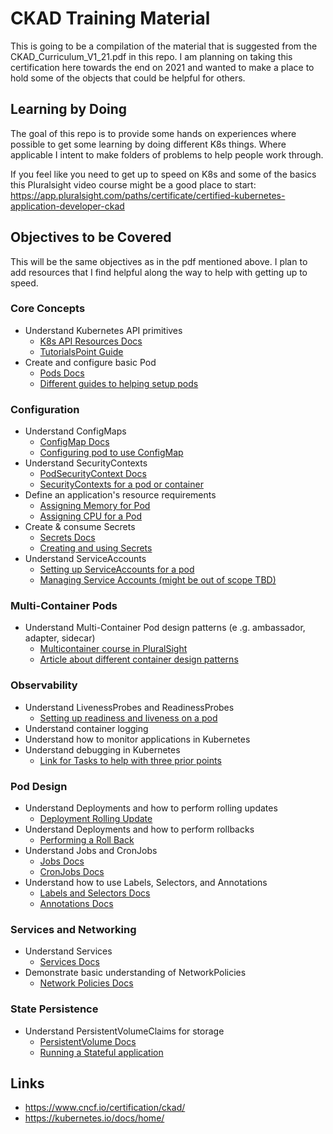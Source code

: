 # CKAD Training Material

This is going to be a compilation of the material that is suggested from the CKAD_Curriculum_V1_21.pdf in this repo. I am planning on taking this certification here towards the end on 2021 and wanted to make a place to hold some of the objects that could be helpful for others. 

## Learning by Doing

The goal of this repo is to provide some hands on experiences where possible to get some learning by doing different K8s things. Where applicable I intent to make folders of problems to help people work through. 

If you feel like you need to get up to speed on K8s and some of the basics this Pluralsight video course might be a good place to start: https://app.pluralsight.com/paths/certificate/certified-kubernetes-application-developer-ckad

## Objectives to be Covered

This will be the same objectives as in the pdf mentioned above. I plan to add resources that I find helpful along the way to help with getting up to speed. 

### Core Concepts

- Understand Kubernetes API primitives
    - [K8s API Resources Docs](https://kubernetes.io/docs/reference/kubernetes-api/)
    - [TutorialsPoint Guide](https://www.tutorialspoint.com/kubernetes/)
- Create and configure basic Pod
    - [Pods Docs](https://kubernetes.io/docs/concepts/workloads/pods/)
    - [Different guides to helping setup pods](https://kubernetes.io/docs/tasks/configure-pod-container/)

### Configuration

- Understand ConfigMaps
    - [ConfigMap Docs](https://kubernetes.io/docs/concepts/configuration/configmap/)
    - [Configuring pod to use ConfigMap](https://kubernetes.io/docs/tasks/configure-pod-container/configure-pod-configmap/)
- Understand SecurityContexts
    - [PodSecurityContext Docs](https://kubernetes.io/docs/reference/generated/kubernetes-api/v1.22/#podsecuritycontext-v1-core)
    - [SecurityContexts for a pod or container](https://kubernetes.io/docs/tasks/configure-pod-container/security-context/)
- Define an application's resource requirements
    - [Assigning Memory for Pod](https://kubernetes.io/docs/tasks/configure-pod-container/assign-memory-resource/)
    - [Assigning CPU for a Pod](https://kubernetes.io/docs/tasks/configure-pod-container/assign-cpu-resource/)
- Create & consume Secrets
    - [Secrets Docs](https://kubernetes.io/docs/concepts/configuration/secret/)
    - [Creating and using Secrets](https://kubernetes.io/docs/tasks/inject-data-application/distribute-credentials-secure/)
- Understand ServiceAccounts
    - [Setting up ServiceAccounts for a pod](https://kubernetes.io/docs/tasks/configure-pod-container/configure-service-account/)
    - [Managing Service Accounts (might be out of scope TBD)](https://kubernetes.io/docs/reference/access-authn-authz/service-accounts-admin/)

### Multi-Container Pods

- Understand Multi-Container Pod design patterns (e .g. ambassador, adapter, sidecar)
    - [Multicontainer course in PluralSight](https://app.pluralsight.com/library/courses/kubernetes-developers-integrating-volumes-using-multi-container-pods)
    - [Article about different container design patterns](https://kubernetes.io/blog/2015/06/the-distributed-system-toolkit-patterns/)

### Observability

- Understand LivenessProbes and ReadinessProbes
    - [Setting up readiness and liveness on a pod](https://kubernetes.io/docs/tasks/configure-pod-container/configure-liveness-readiness-startup-probes/)
- Understand container logging
- Understand how to monitor applications in Kubernetes
- Understand debugging in Kubernetes
    - [Link for Tasks to help with three prior points](https://kubernetes.io/docs/tasks/debug-application-cluster/)

### Pod Design

- Understand Deployments and how to perform rolling updates
    - [Deployment Rolling Update](https://kubernetes.io/docs/tutorials/kubernetes-basics/update/update-intro/)
- Understand Deployments and how to perform rollbacks
    - [Performing a Roll Back](https://kubernetes.io/docs/tutorials/kubernetes-basics/update/update-intro/)
- Understand Jobs and CronJobs
    - [Jobs Docs](https://kubernetes.io/docs/concepts/workloads/controllers/job/)
    - [CronJobs Docs](https://kubernetes.io/docs/concepts/workloads/controllers/cron-jobs/)
- Understand how to use Labels, Selectors, and Annotations
    - [Labels and Selectors Docs](https://kubernetes.io/docs/concepts/overview/working-with-objects/labels/)
    - [Annotations Docs](https://kubernetes.io/docs/concepts/overview/working-with-objects/annotations/)

### Services and Networking

- Understand Services
    - [Services Docs](https://kubernetes.io/docs/concepts/services-networking/service/)
- Demonstrate basic understanding of NetworkPolicies
    - [Network Policies Docs](https://kubernetes.io/docs/concepts/services-networking/network-policies/)

### State Persistence

- Understand PersistentVolumeClaims for storage
    - [PersistentVolume Docs](https://kubernetes.io/docs/concepts/storage/persistent-volumes/)
    - [Running a Stateful application](https://kubernetes.io/docs/tasks/run-application/run-single-instance-stateful-application/)

## Links

- https://www.cncf.io/certification/ckad/
- https://kubernetes.io/docs/home/
